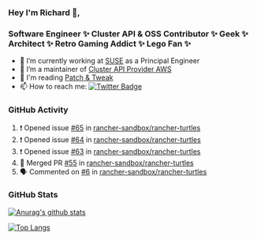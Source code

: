 ### Hey I'm Richard 👋, 

<h3 align="left">Software Engineer ✨ Cluster API & OSS Contributor ✨ Geek ✨ Architect ✨ Retro Gaming Addict ✨ Lego Fan ✨</h3>

- 🔭 I’m currently working at [SUSE](https://www.suse.com/) as a Principal Engineer
- 👯 I’m a maintainer of [Cluster API Provider AWS](https://github.com/kubernetes-sigs/cluster-api-provider-aws)
- 💬 I'm reading [Patch & Tweak](https://bjooks.com/products/patch-tweak-exploring-modular-synthesis)
- 📫 How to reach me: [![Twitter Badge](https://img.shields.io/badge/-@fruit_case-00acee?style=flat&logo=Twitter&logoColor=white)](https://twitter.com/intent/follow?screen_name=fruit_case "Follow on Twitter")

### GitHub Activity 

<!--START_SECTION:activity-->
1. ❗ Opened issue [#65](https://github.com/rancher-sandbox/rancher-turtles/issues/65) in [rancher-sandbox/rancher-turtles](https://github.com/rancher-sandbox/rancher-turtles)
2. ❗ Opened issue [#64](https://github.com/rancher-sandbox/rancher-turtles/issues/64) in [rancher-sandbox/rancher-turtles](https://github.com/rancher-sandbox/rancher-turtles)
3. ❗ Opened issue [#63](https://github.com/rancher-sandbox/rancher-turtles/issues/63) in [rancher-sandbox/rancher-turtles](https://github.com/rancher-sandbox/rancher-turtles)
4. 🎉 Merged PR [#55](https://github.com/rancher-sandbox/rancher-turtles/pull/55) in [rancher-sandbox/rancher-turtles](https://github.com/rancher-sandbox/rancher-turtles)
5. 🗣 Commented on [#6](https://github.com/rancher-sandbox/rancher-turtles/issues/6#issuecomment-1659958519) in [rancher-sandbox/rancher-turtles](https://github.com/rancher-sandbox/rancher-turtles)
<!--END_SECTION:activity-->

### GitHub Stats

[![Anurag's github stats](https://github-readme-stats.vercel.app/api?username=richardcase&count_private=true&show_icons=true)](https://github.com/anuraghazra/github-readme-stats)

[![Top Langs](https://github-readme-stats.vercel.app/api/top-langs/?username=richardcase&hide=html&layout=compact)](https://github.com/anuraghazra/github-readme-stats)
